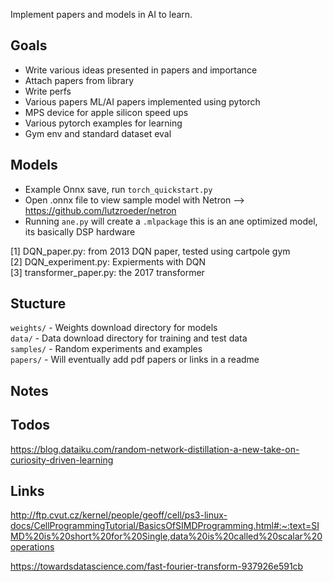 Implement papers and models in AI to learn. 

##  Goals 
* Write various ideas presented in papers and importance
* Attach papers from library 
* Write perfs 
* Various papers ML/AI papers implemented using pytorch 
* MPS device for apple silicon speed ups
* Various pytorch examples for learning
* Gym env and standard dataset eval


## Models
* Example Onnx save, run `torch_quickstart.py` 
* Open .onnx file to view sample model with Netron --> https://github.com/lutzroeder/netron
* Running `ane.py` will create a `.mlpackage` this is an ane optimized model, its basically DSP hardware

[1] DQN_paper.py: from 2013 DQN paper, tested using cartpole gym   
[2] DQN_experiment.py: Expierments with DQN    
[3] transformer_paper.py: the 2017 transformer 


## Stucture
  `weights/` - Weights download directory for models  
  `data/` - Data download directory for training and test data  
  `samples/` - Random experiments and examples  
  `papers/` - Will eventually add pdf papers or links in a readme  


## Notes



## Todos
https://blog.dataiku.com/random-network-distillation-a-new-take-on-curiosity-driven-learning


## Links 

http://ftp.cvut.cz/kernel/people/geoff/cell/ps3-linux-docs/CellProgrammingTutorial/BasicsOfSIMDProgramming.html#:~:text=SIMD%20is%20short%20for%20Single,data%20is%20called%20scalar%20operations

https://towardsdatascience.com/fast-fourier-transform-937926e591cb